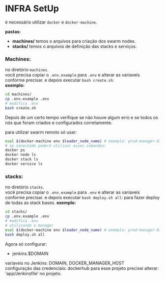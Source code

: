 INFRA SetUp
===========

é necessário utilizar `docker` e `docker-machine`.  

**pastas:**  
- **machines/** temos o arquivos para criação dos swarm nodes.
- **stacks/** temos o arquivos de definição das stacks e serviços.

### Machines:

no diretório `machines`.  
você precisa copiar o `.env.example` para `.env` e alterar as variaveis conforme precisar.
e depois executar `bash create.sh`:  
**exemplo:**
```sh
cd machines/
cp .env.example .env
# modifica .env
bash create.sh
```

Depois de um certo tempo verifique se não houve algum erro e se todos os nós que foram criados e configurados corretamente.

para utilizar swarm remoto só usar:
```sh
eval $(docker-machine env $leader_node_name) # exemplo: prod-manager-01
# se conectado poderá utilizar esses comandos:
docker ps
docker node ls
docker stack ls
docker service ls
```

### stacks:

no diretório `stacks`.  
você precisa copiar o `.env.example` para `.env` e alterar as variaveis conforme precisar.
e depois executar `bash deploy.sh all`: para fazer deploy de todas as stack bases.
**exemplo:**
```sh
cd stacks/
cp .env.example .env
# modifica .env
# utilizando o manager
eval $(docker-machine env $leader_node_name) # exemplo: prod-manager-01
bash deploy.sh all
```

Agora só configurar:
- jenkins.$DOMAIN

variaveis no Jenkins: DOMAIN, DOCKER_MANAGER_HOST  
configuração das credenciais: dockerhub
para esse projeto precisei alterar: 'app/Jenkinsfile' no projeto.
